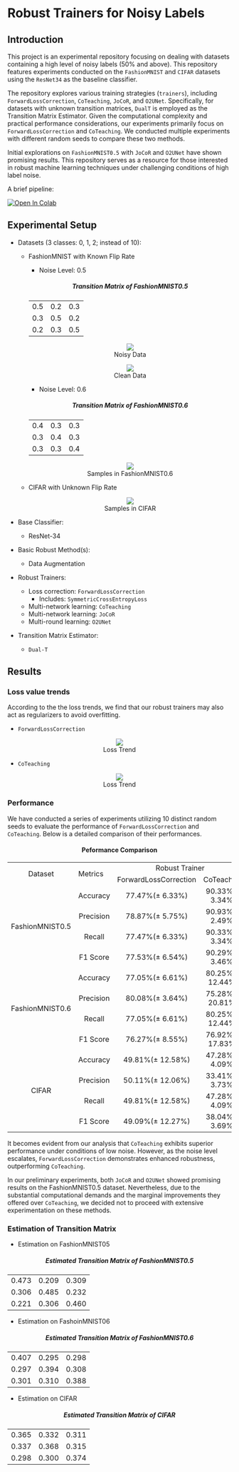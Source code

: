 # Robust Trainers for Noisy Labels

## Introduction
This project is an experimental repository focusing on dealing with datasets containing a high level of noisy labels (50% and above). This repository features experiments conducted on the `FashionMNIST` and `CIFAR` datasets using the `ResNet34` as the baseline classifier.

The repository explores various training strategies (`trainers`), including `ForwardLossCorrection`, `CoTeaching`, `JoCoR`, and `O2UNet`. Specifically, for datasets with unknown transition matrices, `DualT` is employed as the Transition Matrix Estimator. Given the computational complexity and practical performance considerations, our experiments primarily focus on `ForwardLossCorrection` and `CoTeaching`. We conducted multiple experiments with different random seeds to compare these two methods.

Initial explorations on `FashionMNIST0.5` with `JoCoR` and `O2UNet` have shown promising results. This repository serves as a resource for those interested in robust machine learning techniques under challenging conditions of high label noise.

A brief pipeline: 

[![Open In Colab](https://colab.research.google.com/assets/colab-badge.svg)](https://colab.research.google.com/github/XavierSpycy/Robust-Trainers-for-Noisy-Labels/blob/main/notebook.ipynb)

## Experimental Setup
- Datasets (3 classes: 0, 1, 2; instead of 10): 
    - FashionMNIST with Known Flip Rate
        - Noise Level: 0.5
        <div align="center">
            <h5>Transition Matrix of FashionMNIST0.5</h5>
            <table>
            <tr><td>0.5</td><td>0.2</td><td>0.3</td></tr>
            <tr><td>0.3</td><td>0.5</td><td>0.2</td></tr>
            <tr><td>0.2</td><td>0.3</td><td>0.5</td></tr>
            </table>
        </div>
        
        <p align="center">
            <img src="figures/tSNE-1.png">
            <br>
            Noisy Data
        </p>
        <p align="center">
            <img src="figures/tSNE-2.png">
            <br>
            Clean Data
        </p>
        
        - Noise Level: 0.6
        <div align="center">
            <h5>Transition Matrix of FashionMNIST0.6</h5>
            <table>
            <tr><td>0.4</td><td>0.3</td><td>0.3</td></tr>
            <tr><td>0.3</td><td>0.4</td><td>0.3</td></tr>
            <tr><td>0.3</td><td>0.3</td><td>0.4</td></tr>
            </table>
        </div>

        <p align="center">
            <img src="figures/aug-1.png">
            <br>
            Samples in FashionMNIST0.6
        </p>

    - CIFAR with Unknown Flip Rate
        <p align="center">
            <img src="figures/cifar.png">
            <br>
            Samples in CIFAR
        </p>

- Base Classifier:
    - ResNet-34
    
- Basic Robust Method(s):
    - Data Augmentation

- Robust Trainers:
    - Loss correction: `ForwardLossCorrection`
        - Includes: `SymmetricCrossEntropyLoss`
    - Multi-network learning: `CoTeaching`
    - Multi-network learning: `JoCoR`
    - Multi-round learning: `O2UNet` 

- Transition Matrix Estimator:
    - `Dual-T`


## Results
### Loss value trends
According to the the loss trends, we find that our robust trainers may also act as regularizers to avoid overfitting.

- `ForwardLossCorrection`
<p align="center">
    <img src="figures/loss_correction_trend.png">
    <br>
    Loss Trend
</p>

-  `CoTeaching`
<p align="center">
    <img src="figures/co_teaching_trend.png">
    <br>
    Loss Trend
</p>

### Performance
We have conducted a series of experiments utilizing 10 distinct random seeds to evaluate the performance of `ForwardLossCorrection` and `CoTeaching`. Below is a detailed comparison of their performances.

<div align="center">
<table>
    <h4>Peformance Comparison</h4>
    <tr>
        <td rowspan="2" align='center'>Dataset</td>
        <td rowspan="2">Metrics</td>
        <td colspan="2" align='center'>Robust Trainer</td>
    </tr>
    <tr>
        <td align='center'>ForwardLossCorrection</td>
        <td align='center'>CoTeaching</td>
    </tr>
    <tr>
        <td rowspan="4" align='center'>FashionMNIST0.5</td>
        <td align='center'>Accuracy</td>
        <td align='center'>77.47%(&plusmn; 6.33%)</td>
        <td align='center'>90.33%(&plusmn; 3.34%)</td>
    </tr>
    <tr>
        <td align='center'>Precision</td>
        <td align='center'>78.87%(&plusmn; 5.75%)</td>
        <td align='center'>90.93%(&plusmn; 2.49%)</td>
    </tr>
    <tr>
        <td align='center'>Recall</td>
        <td align='center'>77.47%(&plusmn; 6.33%)</td>
        <td align='center'>90.33%(&plusmn; 3.34%)</td>
    </tr>
    <tr>
        <td align='center'>F1 Score</td>
        <td align='center'>77.53%(&plusmn; 6.54%)</td>
        <td align='center'>90.29%(&plusmn; 3.46%)</td>
    </tr>
    <tr>
        <td rowspan="4" align='center'>FashionMNIST0.6</td>
        <td align='center'>Accuracy</td>
        <td align='center'>77.05%(&plusmn; 6.61%)</td>
        <td align='center'>80.25%(&plusmn; 12.44%)</td>
    </tr>
    <tr>
        <td align='center'>Precision</td>
        <td align='center'>80.08%(&plusmn; 3.64%)</td>
        <td align='center'>75.28%(&plusmn; 20.81%)</td>
    </tr>
    <tr>
        <td align='center'>Recall</td>
        <td align='center'>77.05%(&plusmn; 6.61%)</td>
        <td align='center'>80.25%(&plusmn; 12.44%)</td>
    </tr>
    <tr>
        <td align='center'>F1 Score</td>
        <td align='center'>76.27%(&plusmn; 8.55%)</td>
        <td align='center'>76.92%(&plusmn; 17.83%)</td>
    </tr>
    <tr>
        <td rowspan="4" align='center'>CIFAR</td>
        <td align='center'>Accuracy</td>
        <td align='center'>49.81%(&plusmn; 12.58%)</td>
        <td align='center'>47.28%(&plusmn; 4.09%)</td>
    </tr>
    <tr>
        <td align='center'>Precision</td>
        <td align='center'>50.11%(&plusmn; 12.06%)</td>
        <td align='center'>33.41%(&plusmn; 3.73%)</td>
    </tr>
    <tr>
        <td align='center'>Recall</td>
        <td align='center'>49.81%(&plusmn; 12.58%)</td>
        <td align='center'>47.28%(&plusmn; 4.09%)</td>
    </tr>
    <tr>
        <td align='center'>F1 Score</td>
        <td align='center'>49.09%(&plusmn; 12.27%)</td>
        <td align='center'>38.04%(&plusmn; 3.69%)</td>
    </tr>
    </table>
</div>

It becomes evident from our analysis that `CoTeaching` exhibits superior performance under conditions of low noise. However, as the noise level escalates, `ForwardLossCorrection` demonstrates enhanced robustness, outperforming `CoTeaching`.

In our preliminary experiments, both `JoCoR` and `O2UNet` showed promising results on the FashionMNIST0.5 dataset. Nevertheless, due to the substantial computational demands and the marginal improvements they offered over `CoTeaching`, we decided not to proceed with extensive experimentation on these methods.

### Estimation of Transition Matrix
- Estimation on FashionMNIST05
<div align="center">
    <h5>Estimated Transition Matrix of FashionMNIST0.5</h5>
    <table>
    <tr><td>0.473</td><td>0.209</td><td>0.309</td></tr>
    <tr><td>0.306</td><td>0.485</td><td>0.232</td></tr>
    <tr><td>0.221</td><td>0.306</td><td>0.460</td></tr>
    </table>
</div>

- Estimation on FashoinMNIST06
<div align="center">
    <h5>Estimated Transition Matrix of FashionMNIST0.6</h5>
    <table>
    <tr><td>0.407</td><td>0.295</td><td>0.298</td></tr>
    <tr><td>0.297</td><td>0.394</td><td>0.308</td></tr>
    <tr><td>0.301</td><td>0.310</td><td>0.388</td></tr>
    </table>
</div>

- Estimation on CIFAR
<div align="center">
    <h5>Estimated Transition Matrix of CIFAR</h5>
    <table>
    <tr><td>0.365</td><td>0.332</td><td>0.311</td></tr>
    <tr><td>0.337</td><td>0.368</td><td>0.315</td></tr>
    <tr><td>0.298</td><td>0.300</td><td>0.374</td></tr>
    </table>
</div>